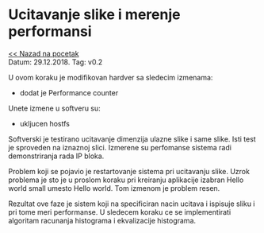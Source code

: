 # Ucitavanje slike i merenje performansi
[<< Nazad na pocetak](../README.md)\
Datum: 29.12.2018.
Tag: v0.2

U ovom koraku je modifikovan hardver sa sledecim izmenama:
- dodat je Performance counter

Unete izmene u softveru su:
- ukljucen hostfs

Softverski je testirano ucitavanje dimenzija ulazne slike i same slike. Isti test je sproveden na iznaznoj slici. Izmerene su perfomanse sistema radi demonstriranja rada IP bloka.

Problem koji se pojavio je restartovanje sistema pri ucitavanju slike. Uzrok problema je sto je u proslom koraku pri kreiranju aplikacije izabran Hello world small umesto Hello world. Tom izmenom je problem resen.

Rezultat ove faze je sistem koji na specificiran nacin ucitava i ispisuje sliku i pri tome meri performanse. U sledecem koraku ce se implementirati algoritam racunanja histograma i ekvalizacije histograma.
